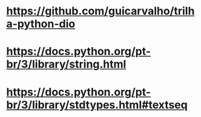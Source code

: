 # https://github.com/guicarvalho/trilha-python-dio​

# https://docs.python.org/pt-br/3/library/string.html​

# https://docs.python.org/pt-br/3/library/stdtypes.html#textseq​
